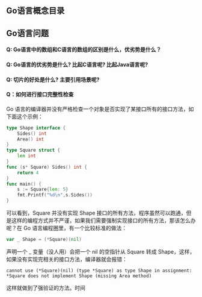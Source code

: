 ## Go语言概念目录


## Go语言问题

#### Q: Go语言中的数组和C语言的数组的区别是什么，优劣势是什么？

#### Q: Go语言的优劣势是什么? 比起C语言呢? 比起Java语言呢?

#### Q: 切片的好处是什么? 主要引用场景呢?

#### Q：如何进行接口完整性检查
Go 语言的编译器并没有严格检查一个对象是否实现了某接口所有的接口方法，如下面这个示例：
```go
type Shape interface {
    Sides() int
    Area() int
}
type Square struct {
    len int
}
func (s* Square) Sides() int {
    return 4
}
func main() {
    s := Square{len: 5}
    fmt.Printf("%d\n",s.Sides())
}
```
可以看到，Square 并没有实现 Shape 接口的所有方法，程序虽然可以跑通，但是这样的编程方式并不严谨，如果我们需要强制实现接口的所有方法，那该怎么办呢？在 Go 语言编程圈里，有一个比较标准的做法：
```go
var _ Shape = (*Square)(nil)
```
声明一个 _ 变量（没人用）会把一个 nil 的空指针从 Square 转成 Shape，这样，如果没有实现完相关的接口方法，编译器就会报错：
```
cannot use (*Square)(nil) (type *Square) as type Shape in assignment: *Square does not implement Shape (missing Area method)
```
这样就做到了强验证的方法。时间
## 
